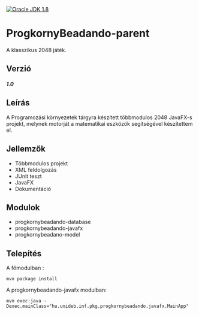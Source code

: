 
[![Oracle JDK 1.8](https://img.shields.io/badge/JDK-1.8-blue.svg?style=plastic)](http://www.oracle.com/technetwork/java/javase/downloads/index.html)

ProgkornyBeadando-parent
====
A klasszikus 2048 játék.

Verzió
------
##### 1.0

Leírás
------
A Programozási környezetek tárgyra készített többmodulos 2048 JavaFX-s projekt, melynek motorját a matematikai eszközök segítségével készítettem el.

Jellemzők
---------
  - Többmodulos projekt
  - XML feldolgozás
  - JUnit teszt
  - JavaFX
  - Dokumentáció
  
Modulok
-------
 - progkornybeadando-database
 - progkornybeadando-javafx
 - progkornybeadano-model

Telepítés
---------
 A főmodulban  :
 ````
 mvn package install
 ````
 A progkornybeadando-javafx modulban:
  ````
 mvn exec:java -Dexec.mainClass="hu.unideb.inf.pkg.progkornybeadando.javafx.MainApp"
 ````

